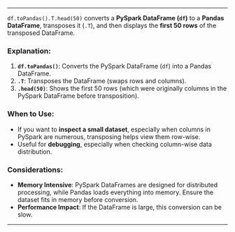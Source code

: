
---

`df.toPandas().T.head(50)` converts a **PySpark DataFrame (`df`)** to a **Pandas DataFrame**, transposes it (`.T`), and then displays the **first 50 rows** of the transposed DataFrame.

### Explanation:
1. **`df.toPandas()`**: Converts the PySpark DataFrame (`df`) into a Pandas DataFrame.
2. **`.T`**: Transposes the DataFrame (swaps rows and columns).
3. **`.head(50)`**: Shows the first 50 rows (which were originally columns in the PySpark DataFrame before transposition).

### When to Use:
- If you want to **inspect a small dataset**, especially when columns in PySpark are numerous, transposing helps view them row-wise.
- Useful for **debugging**, especially when checking column-wise data distribution.

### Considerations:
- **Memory Intensive**: PySpark DataFrames are designed for distributed processing, while Pandas loads everything into memory. Ensure the dataset fits in memory before conversion.
- **Performance Impact**: If the DataFrame is large, this conversion can be slow.

---
